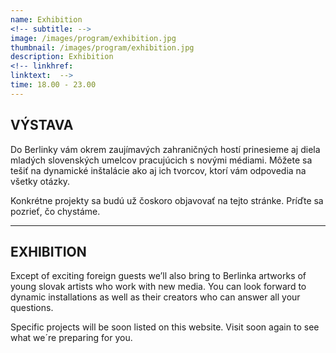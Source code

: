 ```yaml
---
name: Exhibition
<!-- subtitle: -->
image: /images/program/exhibition.jpg
thumbnail: /images/program/exhibition.jpg
description: Exhibition
<!-- linkhref: 
linktext:  -->
time: 18.00 - 23.00
---
```


## VÝSTAVA

Do Berlinky vám okrem zaujímavých zahraničných hostí prinesieme aj diela mladých slovenských umelcov pracujúcich s novými médiami. Môžete sa tešiť na dynamické inštalácie ako aj ich tvorcov, ktorí vám odpovedia na všetky otázky.

Konkrétne projekty sa budú už čoskoro objavovať na tejto stránke. Príďte sa pozrieť, čo chystáme.

---

## EXHIBITION

Except of exciting foreign guests we’ll also bring to Berlinka artworks of young slovak artists who work with new media. You can look forward to dynamic installations as well as their creators who can answer all your questions.

Specific projects will be soon listed on this website. Visit soon again to see what we´re preparing for you.
